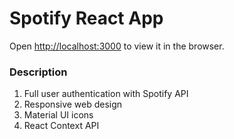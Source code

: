 # Spotify React App

Open [http://localhost:3000](http://localhost:3000) to view it in the browser.

### Description

1. Full user authentication with Spotify API
2. Responsive web design
3. Material UI icons
4. React Context API

